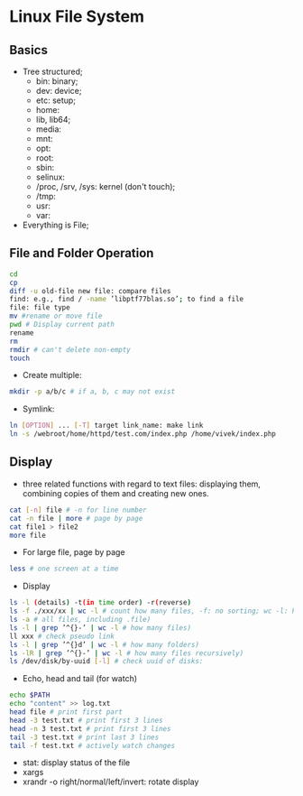 # Linux File System

## Basics
- Tree structured;
	- bin: binary;
	- dev: device;
	- etc: setup;
	- home:
	- lib, lib64;
	- media:
	- mnt:
	- opt:
	- root:
	- sbin:
	- selinux:
	- /proc, /srv, /sys: kernel (don't touch);
	- /tmp:
	- usr:
	- var:
- Everything is File;

## File and Folder Operation
```sh
cd
cp
diff -u old-file new file: compare files
find: e.g., find / -name ’libptf77blas.so’; to find a file
file: file type
mv #rename or move file
pwd # Display current path
rename
rm
rmdir # can't delete non-empty
touch
```
- Create multiple:
```sh
mkdir -p a/b/c # if a, b, c may not exist
```
- Symlink:
```sh
ln [OPTION] ... [-T] target link_name: make link
ln -s /webroot/home/httpd/test.com/index.php /home/vivek/index.php
```

## Display
- three related functions with regard to text files: displaying them, combining copies of them and creating new ones.
```sh
cat [-n] file # -n for line number
cat -n file | more # page by page
cat file1 > file2
more file
```
- For large file, page by page
```sh
less # one screen at a time
```
- Display
```sh
ls -l (details) -t(in time order) -r(reverse)
ls -f ./xxx/xx | wc -l # count how many files, -f: no sorting; wc -l: how many lines);
ls -a # all files, including .file)
ls -l | grep ’^{}-’ | wc -l # how many files)
ll xxx # check pseudo link
ls -l | grep ’^{}d’ | wc -l # how many folders)
ls -lR | grep ’^{}-’ | wc -l # how many files recursively)
ls /dev/disk/by-uuid [-l] # check uuid of disks:
```
- Echo, head and tail (for watch)
```sh
echo $PATH
echo "content" >> log.txt
head file # print first part
head -3 test.txt # print first 3 lines
head -n 3 test.txt # print first 3 lines
tail -3 test.txt # print last 3 lines
tail -f test.txt # actively watch changes
```
- stat: display status of the file
- xargs
- xrandr -o right/normal/left/invert: rotate display